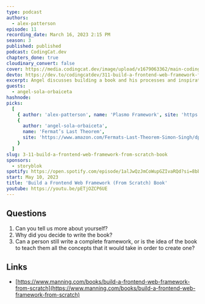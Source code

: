 ```yaml
---
type: podcast
authors:
  - alex-patterson
episode: 11
recording_date: March 16, 2023 2:15 PM
season: 3
published: published
podcast: CodingCat.dev
chapters_done: true
cloudinary_convert: false
cover: https://media.codingcat.dev/image/upload/v1679063362/main-codingcatdev-photo/Build-a-Frontend-Web-Framework-_From-Scratch_-Book_1.png
devto: https://dev.to/codingcatdev/311-build-a-frontend-web-framework-from-scratch-book-3405
excerpt: Angel discusses building a book and his processes and inspirations.
guests:
  - angel-sola-orbaiceta
hashnode:
picks:
  [
    { author: 'alex-patterson', name: 'Plasmo Framework', site: 'https://www.plasmo.com/' },
    {
      author: 'angel-sola-orbaiceta',
      name: 'Fermat’s Last Theorem',
      site: 'https://www.amazon.com/Fermats-Last-Theorem-Simon-Singh/dp/1841157910/'
    }
  ]
slug: 3-11-build-a-frontend-web-framework-from-scratch-book
sponsors:
  - storyblok
spotify: https://open.spotify.com/episode/1alJwQzJmCoWupGZIvaRQd?si=8bbf17162e77479e
start: May 10, 2023
title: 'Build a Frontend Web Framework (From Scratch) Book'
youtube: https://youtu.be/pETjOZCP6UE
---
```


## Questions

1. Can you tell us more about yourself?
2. Why did you decide to write the book?
3. Can a person still write a complete framework, or is the idea of the book to teach them all the concepts that it would take in order to create one?

## Links

- [https://www.manning.com/books/build-a-frontend-web-framework-from-scratch](https://www.manning.com/books/build-a-frontend-web-framework-from-scratch)
